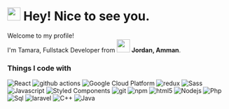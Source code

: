 <h1><img src="https://emojis.slackmojis.com/emojis/images/1531849430/4246/blob-sunglasses.gif?1531849430" width="30"/> Hey! Nice to see you.</h1>


<p>Welcome to my profile! </br> I'm Tamara, Fullstack Developer from <img src="https://t3.ftcdn.net/jpg/02/46/31/56/240_F_246315644_w8NP72ANR9yDyorUbxUEUdzce0mwmYqY.jpg" width="30"/> <b>Jordan, Amman</b>. </p>
<h3>Things I code with</h3>
<p>
  <img alt="React" src="https://img.shields.io/badge/-React-45b8d8?style=flat-square&logo=react&logoColor=white" />
  <img alt="github actions" src="https://img.shields.io/badge/-Github_Actions-50881F?style=flat-square&logo=github-actions&logoColor=white" />
  <img alt="Google Cloud Platform" src="https://img.shields.io/badge/-Google_Cloud_Platform-1a73e8?style=flat-square&logo=google-cloud&logoColor=white" />
  <img alt="redux" src="https://img.shields.io/badge/-Redux-764ABC?style=flat-square&logo=redux&logoColor=white" />
  <img alt="Sass" src="https://img.shields.io/badge/-Sass-CC6699?style=flat-square&logo=sass&logoColor=white" />
  <img alt="Javascript" src="https://img.shields.io/badge/-Javascript-006699?style=flat-square&logo=javascript&logoColor=white" />
  <img alt="Styled Components" src="https://img.shields.io/badge/-Styled_Components-db7092?style=flat-square&logo=styled-components&logoColor=white" />
  <img alt="git" src="https://img.shields.io/badge/-Git-F05032?style=flat-square&logo=git&logoColor=white" />
  <img alt="npm" src="https://img.shields.io/badge/-NPM-CB3837?style=flat-square&logo=npm&logoColor=white" />
  <img alt="html5" src="https://img.shields.io/badge/-HTML5-E34F26?style=flat-square&logo=html5&logoColor=white" />
  <img alt="Nodejs" src="https://img.shields.io/badge/-Nodejs-43853d?style=flat-square&logo=Node.js&logoColor=white" />
  <img alt="Php" src="https://img.shields.io/badge/-Php-4385ad?style=flat-square&logo=Php&logoColor=white" />
  <img alt="Sql" src="https://img.shields.io/badge/-Sql-181818?style=flat-square&logo=sql&logoColor=white" />
  <img alt="laravel" src="https://img.shields.io/badge/-Laravel-761111?style=flat-square&logo=laravel&logoColor=white" />
  <img alt="C++" src="https://img.shields.io/badge/-C++-F00029?style=flat-square&logo=c++&logoColor=white" />
  <img alt="Java" src="https://img.shields.io/badge/-Java-007396?style=flat-square&logo=java&logoColor=white" />

</p>





<!---
tamara126enad/tamara126enad is a ✨ special ✨ repository because its `README.md` (this file) appears on your GitHub profile.
You can click the Preview link to take a look at your changes.
--->
